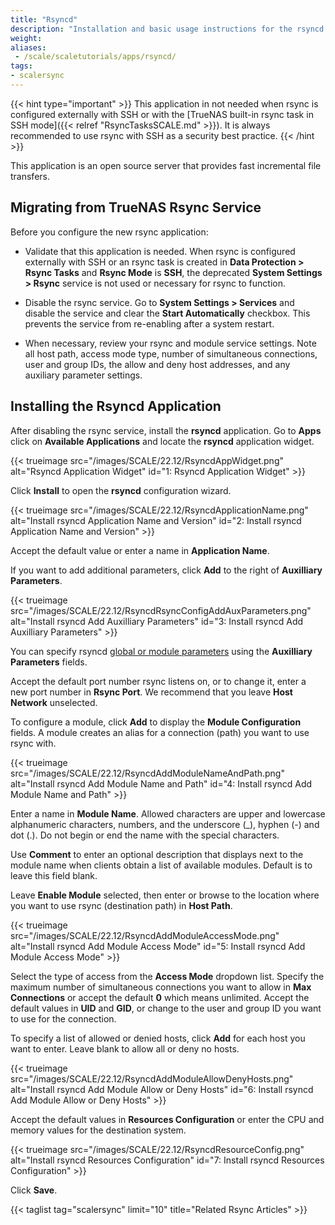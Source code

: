 ```yaml
---
title: "Rsyncd"
description: "Installation and basic usage instructions for the rsyncd application."
weight:
aliases:
 - /scale/scaletutorials/apps/rsyncd/
tags:
- scalersync
---
```


{{< hint type="important" >}}
This application in not needed when rsync is configured externally with SSH or with the [TrueNAS built-in rsync task in SSH mode]({{< relref "RsyncTasksSCALE.md" >}}).
It is always recommended to use rsync with SSH as a security best practice.
{{< /hint >}}

This application is an open source server that provides fast incremental file transfers.

## Migrating from TrueNAS Rsync Service

Before you configure the new rsync application:

* Validate that this application is needed. When rsync is configured externally with SSH or an rsync task is created in **Data Protection > Rsync Tasks** and **Rsync Mode** is **SSH**, the deprecated **System Settings > Rsync** service is not used or necessary for rsync to function.

* Disable the rsync service.
  Go to **System Settings > Services** and disable the service and clear the **Start Automatically** checkbox. 
  This prevents the service from re-enabling after a system restart.

* When necessary, review your rsync and module service settings. Note all host path, access mode type, number of simultaneous connections, user and group IDs, the allow and deny host addresses, and any auxiliary parameter settings.

## Installing the Rsyncd Application 

After disabling the rsync service, install the **rsyncd** application. 
Go to **Apps** click on **Available Applications** and locate the **rsyncd** application widget.

{{< trueimage src="/images/SCALE/22.12/RsyncdAppWidget.png" alt="Rsyncd Application Widget" id="1: Rsyncd Application Widget" >}}

Click **Install** to open the **rsyncd** configuration wizard.

{{< trueimage src="/images/SCALE/22.12/RsyncdApplicationName.png" alt="Install rsyncd Application Name and Version" id="2: Install rsyncd Application Name and Version" >}}

Accept the default value or enter a name in **Application Name**.

If you want to add additional parameters, click **Add** to the right of **Auxilliary Parameters**. 

{{< trueimage src="/images/SCALE/22.12/RsyncdRsyncConfigAddAuxParameters.png" alt="Install rsyncd Add Auxilliary Parameters" id="3: Install rsyncd Add Auxilliary Parameters" >}} 

You can specify rsyncd [global or module parameters](https://www.samba.org/ftp/rsync/rsyncd.conf.html) using the **Auxilliary Parameters** fields.

Accept the default port number rsync listens on, or to change it, enter a new port number in **Rsync Port**. 
We recommend that you leave **Host Network** unselected. 

To configure a module, click **Add** to display the **Module Configuration** fields. A module creates an alias for a connection (path) you want to use rsync with. 

{{< trueimage src="/images/SCALE/22.12/RsyncdAddModuleNameAndPath.png" alt="Install rsyncd Add Module Name and Path" id="4: Install rsyncd Add Module Name and Path" >}}  

Enter a name in **Module Name**. 
Allowed characters are upper and lowercase alphanumeric characters, numbers, and the underscore (_), hyphen (-) and dot (.). 
Do not begin or end the name with the special characters.

Use **Comment** to enter an optional description that displays next to the module name when clients obtain a list of available modules. 
Default is to leave this field blank.

Leave **Enable Module** selected, then enter or browse to the location where you want to use rsync (destination path) in **Host Path**. 

{{< trueimage src="/images/SCALE/22.12/RsyncdAddModuleAccessMode.png" alt="Install rsyncd Add Module Access Mode" id="5: Install rsyncd Add Module Access Mode" >}}  

Select the type of access from the **Access Mode** dropdown list. 
Specify the maximum number of simultaneous connections you want to allow in **Max Connections** or accept the default **0** which means unlimited. 
Accept the default values in **UID** and **GID**, or change to the user and group ID you want to use for the connection.

To specify a list of allowed or denied hosts, click **Add** for each host you want to enter. Leave blank to allow all or deny no hosts.

{{< trueimage src="/images/SCALE/22.12/RsyncdAddModuleAllowDenyHosts.png" alt="Install rsyncd Add Module Allow or Deny Hosts" id="6: Install rsyncd Add Module Allow or Deny Hosts" >}} 

Accept the default values in **Resources Configuration** or enter the CPU and memory values for the destination system.

{{< trueimage src="/images/SCALE/22.12/RsyncdResourceConfig.png" alt="Install rsyncd Resources Configuration" id="7: Install rsyncd Resources Configuration" >}}

Click **Save**.

{{< taglist tag="scalersync" limit="10" title="Related Rsync Articles" >}}

